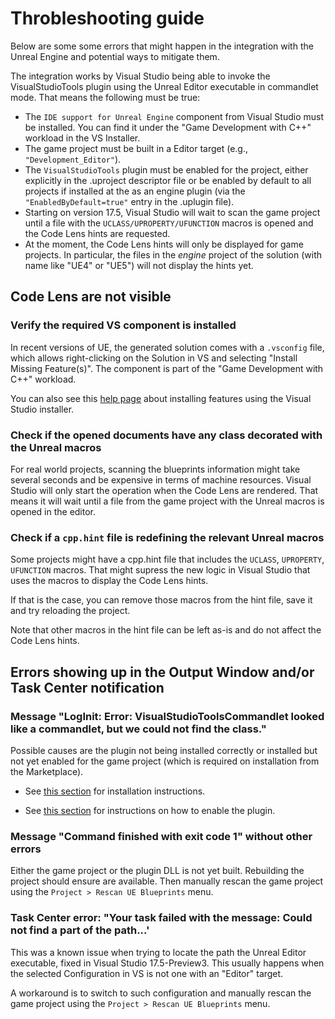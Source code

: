 # Throbleshooting guide

Below are some some errors that might happen in the integration with the Unreal Engine and potential ways to mitigate them.

The integration works by Visual Studio being able to invoke the VisualStudioTools plugin using the Unreal Editor executable in commandlet mode. That means the following must be true:

- The `IDE support for Unreal Engine` component from Visual Studio must be installed. You can find it under the "Game Development with C++" workload in the VS Installer.
- The game project must be built in a Editor target (e.g., `"Development_Editor"`).
- The `VisualStudioTools` plugin must be enabled for the project, either explicitly in the .uproject descriptor file or be enabled by default to all projects if installed at the as an engine plugin (via the `"EnabledByDefault=true"` entry in the .uplugin file).
- Starting on version 17.5, Visual Studio will wait to scan the game project until a file with the `UCLASS/UPROPERTY/UFUNCTION` macros is opened and the Code Lens hints are requested.
- At the moment, the Code Lens hints will only be displayed for game projects. In particular, the files in the _engine_ project of the solution (with name like "UE4" or "UE5") will not display the hints yet.

## Code Lens are not visible

### Verify the required VS component is installed

In recent versions of UE, the generated solution comes with a `.vsconfig` file, which allows right-clicking on the Solution in VS and selecting "Install Missing Feature(s)". The component is part of the "Game Development with C++" workload.

You can also see this [help page](https://learn.microsoft.com/en-us/visualstudio/install/install-visual-studio?view=vs-2022#step-4---choose-workloads) about installing features using the Visual Studio installer.

### Check if the opened documents have any class decorated with the Unreal macros

For real world projects, scanning the blueprints information might take several seconds and be expensive in terms of machine resources. Visual Studio will only start the operation when the Code Lens are rendered. That means it will wait until a file from the game project with the Unreal macros is opened in the editor.

### Check if a `cpp.hint` file is redefining the relevant Unreal macros

Some projects might have a cpp.hint file that includes the `UCLASS`, `UPROPERTY`, `UFUNCTION` macros. That might supress the new logic in Visual Studio that uses the macros to display the Code Lens hints.

If that is the case, you can remove those macros from the hint file, save it and try reloading the project.

Note that other macros in the hint file can be left as-is and do not affect the Code Lens hints.

## Errors showing up in the Output Window and/or Task Center notification

### Message "LogInit: Error: VisualStudioToolsCommandlet looked like a commandlet, but we could not find the class."

Possible causes are the plugin not being installed correctly or installed but not yet enabled for the game project (which is required on installation from the Marketplace).

- See [this section](../README.md#building-and-installing) for installation instructions.

- See [this section](../README.md#optional-enabling-the-plugin) for instructions on how to enable the plugin.

### Message "Command finished with exit code 1" without other errors

Either the game project or the plugin DLL is not yet built. Rebuilding the project should ensure are available. Then manually rescan the game project using the `Project > Rescan UE Blueprints` menu.

### Task Center error: "Your task failed with the message: Could not find a part of the path...'

This was a known issue when trying to locate the path the Unreal Editor executable, fixed in Visual Studio 17.5-Preview3. This usually happens when the selected Configuration in VS is not one with an "Editor" target.

A workaround is to switch to such configuration and manually rescan the game project using the `Project > Rescan UE Blueprints` menu.
